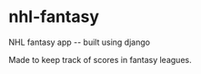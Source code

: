 # nhl-fantasy
NHL fantasy app -- built using django

Made to keep track of scores in fantasy leagues.
